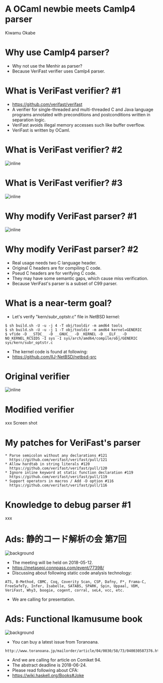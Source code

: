 # A OCaml newbie meets Camlp4 parser

Kiwamu Okabe

# Why use Camlp4 parser?

* Why not use the Menhir as parser?
* Because VeriFast verifier uses Camlp4 parser.

# What is VeriFast verifier? #1

* https://github.com/verifast/verifast
* A verifier for single-threaded and multi-threaded C and Java language programs annotated with preconditions and postconditions written in separation logic.
* VeriFast avoids illegal memory accesses such like buffer overflow.
* VeriFast is written by OCaml.

# What is VeriFast verifier? #2

![inline](img/illegal_access.png)

# What is VeriFast verifier? #3

![inline](img/stack.png)

# Why modify VeriFast parser? #1

![inline](draw/platform.png)

# Why modify VeriFast parser? #2

* Real usage needs two C language header.
* Original C headers are for compiling C code.
* Pseud C headers are for verifying C code.
* They may have some semantic gaps, which cause miss verification.
* Because VeriFast's parser is a subset of C99 parser.

# What is a near-term goal?

* Let's verify "kern/subr_optstr.c" file in NetBSD kernel:

```
$ sh build.sh -U -u -j 4 -T obj/tooldir -m amd64 tools
$ sh build.sh -U -u -j 1 -T obj/tooldir -m amd64 kernel=GENERIC
$ vfide -D __STDC__ -D __GNUC__ -D _KERNEL -D __ELF__ -D NO_KERNEL_RCSIDS -I sys -I sys/arch/amd64/compile/obj/GENERIC sys/kern/subr_optstr.c
```

* The kernel code is found at following:
* https://github.com/IIJ-NetBSD/netbsd-src

# Original verifier

![inline](img/before.png)

# Modified verifier

xxx Screen shot

# My patches for VeriFast's parser

```
* Parse semicolon without any declarations #121
  https://github.com/verifast/verifast/pull/121
* Allow hardtab in string literals #120
  https://github.com/verifast/verifast/pull/120
* Ignore inline keyword at static function declaration #119
  https://github.com/verifast/verifast/pull/119
* Support operators in macros / Add -D option #116
  https://github.com/verifast/verifast/pull/116
```

# Knowledge to debug parser #1

xxx

# Ads: 静的コード解析の会 第7回
![background](img/metasepi_meeting.png)

* The meeting will be held on 2018-05-12.
* https://metasepi.connpass.com/event/77398/
* Discussing about following static code analysis technology:

```
ATS, B-Method, CBMC, Coq, Coverity Scan, CSP, Dafny, F*, Frama-C, FreeSafeTy, Infer, Isabelle, SATABS, SPARK, Spin, Uppaal, VDM, VeriFast, Why3, boogie, cogent, corral, seL4, vcc, etc.
```

* We are calling for presentation.

# Ads: Functional Ikamusume book
![background](img/C92cover.png)

* You can buy a latest issue from Toranoana.

```
http://www.toranoana.jp/mailorder/article/04/0030/58/73/040030587376.html
```

* And we are calling for article on Comiket 94.
* The abstract deadline is 2018-06-24.
* Please read following about CFA:
* https://wiki.haskell.org/Books#Joke

